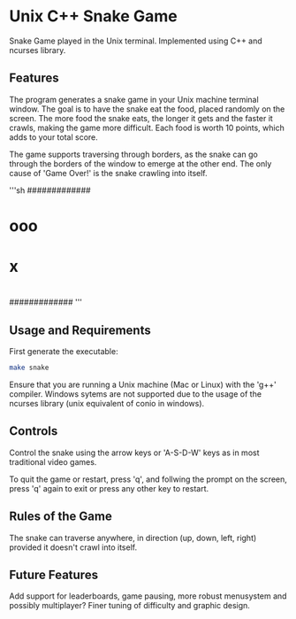 # Unix C++ Snake Game
Snake Game played in the Unix terminal. Implemented using C++ and ncurses library. 

## Features
The program generates a snake game in your Unix machine terminal window. The goal is to have the snake eat the food, placed randomly on the screen. The more food the snake eats, the longer it gets and the faster it crawls, making the game more difficult. Each food is worth 10 points, which adds to your total score.

The game supports traversing through borders, as the snake can go through the borders of the window to emerge at the other end. The only cause of 'Game Over!' is the snake crawling into itself.

'''sh
#############
#  ooo      #
#           #
#       x   #
#           #
#############
'''

## Usage and Requirements
First generate the executable:
```sh
make snake
```
Ensure that you are running a Unix machine (Mac or Linux) with the 'g++' compiler. Windows sytems are not supported due to the usage of the ncurses library (unix equivalent of conio in windows).

## Controls
Control the snake using the arrow keys or 'A-S-D-W' keys as in most traditional video games. 

To quit the game or restart, press 'q', and follwing the prompt on the screen, press 'q' again to exit or press any other key to restart.

## Rules of the Game
The snake can traverse anywhere, in direction (up, down, left, right) provided it doesn't crawl into itself.

## Future Features
Add support for leaderboards, game pausing, more robust menusystem and possibly multiplayer? Finer tuning of difficulty and graphic design.

